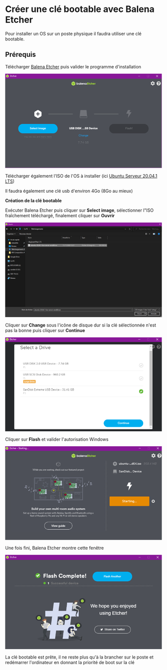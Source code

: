 # Créer une clé bootable avec Balena Etcher

Pour installer un OS sur un poste physique il faudra utiliser une clé bootable.



## Prérequis

Télécharger [Balena Etcher](https://www.balena.io/etcher/) puis valider le programme d'installation

![](https://github.com/Arkedrille/Documentations/blob/main/assets/images-Cr%C3%A9er%20une%20cl%C3%A9%20bootable%20avec%20Balena%20Etcher/img_01_etcher.png)

Télécharger également l'ISO de l'OS à installer (ici [Ubuntu Serveur 20.04.1 LTS](https://ubuntu.com/download/server))

Il faudra également une clé usb d'environ 4Go (8Go au mieux)



**Création de la clé bootable**

Exécuter Balena Etcher puis cliquer sur **Select image**, sélectionner l"ISO fraîchement téléchargé, finalement cliquer sur **Ouvrir**

![](https://github.com/Arkedrille/Documentations/blob/main/assets/images-Cr%C3%A9er%20une%20cl%C3%A9%20bootable%20avec%20Balena%20Etcher/img_02_etcher.png)

Cliquer sur **Change** sous l'icône de disque dur si la clé sélectionnée n'est pas la bonne puis cliquer sur **Continue**

![](https://github.com/Arkedrille/Documentations/blob/main/assets/images-Cr%C3%A9er%20une%20cl%C3%A9%20bootable%20avec%20Balena%20Etcher/img_03_etcher.png)

Cliquer sur **Flash** et valider l'autorisation Windows

![](https://github.com/Arkedrille/Documentations/blob/main/assets/images-Cr%C3%A9er%20une%20cl%C3%A9%20bootable%20avec%20Balena%20Etcher/img_04_etcher.png)

Une fois fini, Balena Etcher montre cette fenêtre

![](https://github.com/Arkedrille/Documentations/blob/main/assets/images-Cr%C3%A9er%20une%20cl%C3%A9%20bootable%20avec%20Balena%20Etcher/img_05_etcher.png)

La clé bootable est prête, il ne reste plus qu'à la brancher sur le poste et redémarrer l'ordinateur en donnant la priorité de boot sur la clé